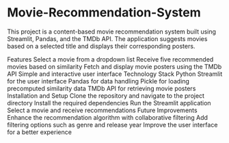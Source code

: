 # Movie-Recommendation-System
This project is a content-based movie recommendation system built using Streamlit, Pandas, and the TMDb API. The application suggests movies based on a selected title and displays their corresponding posters.

Features
Select a movie from a dropdown list
Receive five recommended movies based on similarity
Fetch and display movie posters using the TMDb API
Simple and interactive user interface
Technology Stack
Python
Streamlit for the user interface
Pandas for data handling
Pickle for loading precomputed similarity data
TMDb API for retrieving movie posters
Installation and Setup
Clone the repository and navigate to the project directory
Install the required dependencies
Run the Streamlit application
Select a movie and receive recommendations
Future Improvements
Enhance the recommendation algorithm with collaborative filtering
Add filtering options such as genre and release year
Improve the user interface for a better experience
